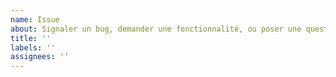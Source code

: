 ```yaml
---
name: Issue
about: Signaler un bug, demander une fonctionnalité, ou poser une question
title: ''
labels: ''
assignees: ''
---
```


<!--
Si votre question concerne Home Assistant, l'add-on HA-Linky Geredis, la configuration... vous êtes au bon endroit !

-->
